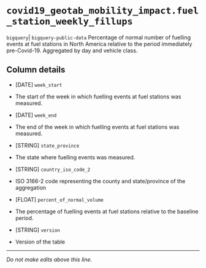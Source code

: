 # `covid19_geotab_mobility_impact.fuel_station_weekly_fillups`
`bigquery`| `bigquery-public-data`
Percentage of normal number of fuelling events at fuel stations in North America relative to the period immediately pre-Covid-19. Aggregated by day and vehicle class.

## Column details
* [DATE]      `week_start`
 - The start of the week in which fuelling events at fuel stations was measured.
* [DATE]      `week_end`
 - The end of the week in which fuelling events at fuel stations was measured.
* [STRING]    `state_province`
 - The state where fuelling events was measured.
* [STRING]    `country_iso_code_2`
 - ISO 3166-2 code representing the county and state/province of the aggregation
* [FLOAT]     `percent_of_normal_volume`
 - The percentage of fuelling events at fuel stations relative to the baseline period.
* [STRING]    `version`
 - Version of the table

-------------------------------------------------------------------------------
*Do not make edits above this line.*
